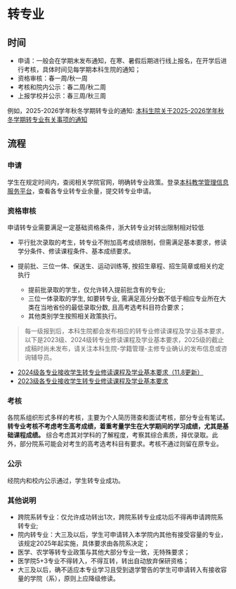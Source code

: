 # 转专业

## 时间

- 申请：一般会在学期末发布通知，在寒、暑假后期进行线上报名，在开学后进行考核，具体时间见每学期本科生院的通知；
- 资格审核：春一周/秋一周
- 考核和院内公示：春二周/秋二周
- 上报学校并公示：春三周/秋三周

例如，2025-2026学年秋冬学期转专业的通知: 
[本科生院关于2025-2026学年秋冬学期转专业有关事项的通知](https://bksy.zju.edu.cn/2025/0626/c28418a3064936/page.htm)

## 流程

### 申请

学生在规定时间内，查阅相关学院官网，明确转专业政策。登录[本科教学管理信息服务平台](https://zdbk.zju.edu.cn)，查看各专业转专业余量，提交转专业申请。

### 资格审核

申请转专业需要满足一定基础资格条件，浙大转专业对转出限制相对较低

- 平行批次录取的考生，转专业不附加高考成绩限制，但需满足基本要求，修读学分条件、修读课程条件、基本成绩要求。
- 提前批、三位一体、保送生、运动训练等, 按招生章程、招生简章或相关约定执行

	- 提前批录取的学生，仅允许转入提前批含有的专业; 
	- 三位一体录取的学生, 如要转专业, 需满足高分分数不低于相应专业所在大类在当地省份的最低录取分数, 且高考选考科目符合要求；
	- 其他类别学生按照相关政策执行。

>  每一级报到后，本科生院都会发布相应的转专业修读课程及学业基本要求，以下是2023级、2024级转专业修读课程及学业基本要求，2025级的截止成稿时尚未发布，请关注本科生院-学籍管理-主修专业确认的发布信息或咨询辅导员。

- [2024级各专业接收学生转专业修读课程及学业基本要求（11.8更新）](https://bksy.zju.edu.cn/2024/0821/c28340a2954069/page.htm)
-  [2023级各专业接收学生转专业修读课程及学业基本要求](https://bksy.zju.edu.cn/2023/0822/c28340a2792514/page.htm)

### 考核

各院系组织形式多样的考核，主要为个人简历筛查和面试考核，部分专业有笔试。**转专业考核不考虑考生高考成绩，着重考量学生在大学期间的学习成绩，尤其是基础课程成绩。** 综合考虑其对学科的了解程度，考察其综合素质，择优录取。此外，部分院系可能会对考生的高考选考科目有要求。考核不通过则留在原专业。

### 公示

经院内和校内公示通过，学生转专业成功。

### 其他说明

- 跨院系转专业：仅允许成功转出1次，跨院系转专业成功后不得再申请跨院系转专业;
- 院内转专业：大三及以后，学生可申请转入本学院内其他有接受容量的专业，该规定2025年起实施，具体要求由各院系决定；
- 医学、农学等转专业政策与其他大部分专业一致，无特殊要求；
- 医学院5+3专业不得转入，不得互转，转出自动放弃保研资格；
- 大三及以后，确不适应本专业学习且受到退学警告的学生可申请转入有接收容量的学院（系），原则上应降级修读。


